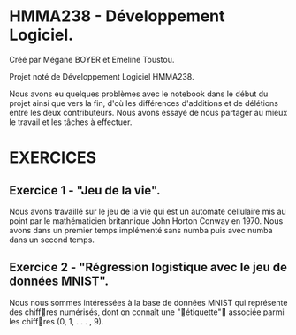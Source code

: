 # HMMA238 - Développement Logiciel.

Créé par Mégane BOYER et Emeline Toustou.

Projet noté de Développement Logiciel HMMA238. 


Nous avons eu quelques problèmes avec le notebook dans le début du projet ainsi que vers la fin, d'où les différences d'additions et de délétions entre les deux contributeurs. Nous avons essayé de nous partager au mieux le travail et les tâches à effectuer. 


# EXERCICES 

## Exercice 1 - "Jeu de la vie".

Nous avons travaillé sur le jeu de la vie qui est un automate cellulaire mis au point par le mathématicien britannique John Horton Conway en 1970. Nous avons dans un premier temps implémenté sans numba puis avec numba dans un second temps. 


## Exercice 2 - "Régression logistique avec le jeu de données MNIST".

Nous nous sommes intéressées à la base de données MNIST qui représente des chiff􏰀res numérisés,
dont on connaît une "􏰁étiquette"􏰂 associée parmi les chiff􏰀res (0, 1, . . . , 9).
